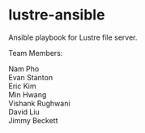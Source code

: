 # lustre-ansible
Ansible playbook for Lustre file server.

Team Members:

Nam Pho  
Evan Stanton  
Eric Kim  
Min Hwang  
Vishank Rughwani  
David Liu  
Jimmy Beckett  
